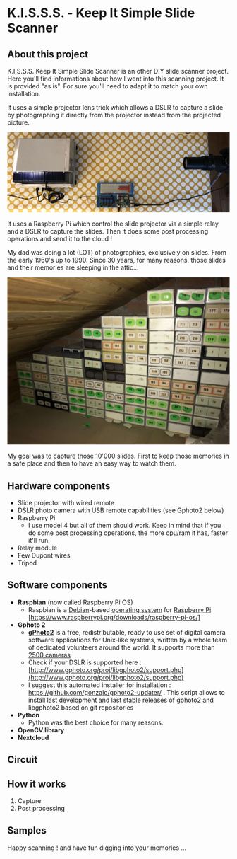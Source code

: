 # K.I.S.S.S. - Keep It Simple Slide Scanner

## About this project
K.I.S.S.S. Keep It Simple Slide Scanner is an other DIY slide scanner project. Here you'll find informations about how I went into this scanning project. It is provided "as is". For sure you'll need to adapt it to match your own installation.

It uses a simple projector lens trick which allows a DSLR to capture a slide by photographing it directly from the projector instead from the projected picture. 

![KISSS - Keep It Simple Slide Scanner](https://github.com/storagebits/KISSS/blob/master/images/final.jpg?raw=true)

It uses a Raspberry Pi which control the slide projector via a simple relay and a DSLR to capture the slides. Then it does some post processing operations and send it to the cloud ! 

My dad was doing a lot (LOT) of photographies, exclusively on slides. From the early 1960's up to 1990. Since 30 years, for many reasons, those slides and their memories are sleeping in the attic...  

![KISSS - Keep It Simple Slide Scanner](https://github.com/storagebits/KISSS/blob/master/images/slidestock.jpg?raw=true)

My goal was to capture those 10'000 slides. First to keep those memories in a safe place and then to have an easy way to watch them. 

## Hardware components
 - Slide projector with wired remote
 - DSLR photo camera with USB remote capabilities (see Gphoto2 below)
 - Raspberry Pi 
	 - I use model 4 but all of them should work. Keep in mind that if you do some post processing operations, the more cpu/ram it has, faster it'll run.
 - Relay module
 - Few Dupont wires
 - Tripod
 
## Software components
 - **Raspbian** (now called Raspberry Pi OS)
	 - Raspbian is a [Debian](https://en.wikipedia.org/wiki/Debian "Debian")-based [operating system](https://en.wikipedia.org/wiki/Operating_system "Operating system") for [Raspberry Pi](https://en.wikipedia.org/wiki/Raspberry_Pi "Raspberry Pi"). [https://www.raspberrypi.org/downloads/raspberry-pi-os/]
- **Gphoto 2**
	- [**gPhoto2**](http://www.gphoto.org/proj/)  is a free, redistributable, ready to use set of digital camera software applications for Unix-like systems, written by a whole team of dedicated volunteers around the world. It supports more than  [2500 cameras](http://www.gphoto.org/proj/libgphoto2/support.php)
	- Check if your DSLR is supported here : [http://www.gphoto.org/proj/libgphoto2/support.php](http://www.gphoto.org/proj/libgphoto2/support.php)
	- I suggest this automated installer for installation : https://github.com/gonzalo/gphoto2-updater/  . This script allows to install last development and last stable releases of gphoto2 and libgphoto2 based on git repositories
- **Python**
	- Python was the best choice for many reasons. 
- **OpenCV library**
- **Nextcloud**

## Circuit

## How it works

 1. Capture
 2. Post processing

## Samples



Happy scanning ! and have fun digging into your memories ...
<!--stackedit_data:
eyJoaXN0b3J5IjpbLTU3NzkwMjUwMiwtNDkwOTkxNDc2LC0yNT
czODQwNzgsLTk1NjAyNDQyMCwtNTAyMjg1NzgsLTk1OTg5NTMz
MSwtMTM3MjMyOTIxOCwyMDQyODcxMjQsMjE2MjY4NTIyLC0xND
QwOTU4NzgwLC00MDA0MDc5ODIsMTA2NTA3ODk5NV19
-->